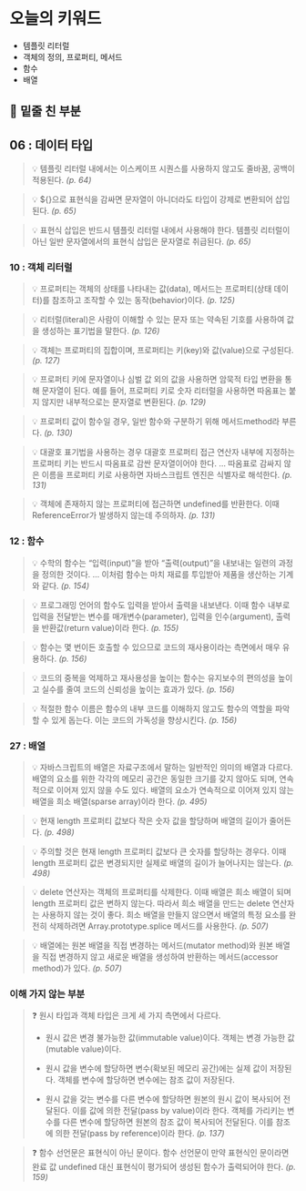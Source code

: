 # 오늘의 키워드
- 템플릿 리터럴
- 객체의 정의, 프로퍼티, 메서드
- 함수
- 배열

## 📝 밑줄 친 부분

## 06 : 데이터 타입


>💡 템플릿 리터럴 내에서는 이스케이프 시퀀스를 사용하지 않고도 줄바꿈, 공백이 적용된다. *(p. 64)*




>💡 ${}으로 표현식을 감싸면 문자열이 아니더라도 타입이 강제로 변환되어 삽입된다. *(p. 65)*




>💡 표현식 삽입은 반드시 템플릿 리터럴 내에서 사용해야 한다. 템플릿 리터럴이 아닌 일반 문자열에서의 표현식 삽입은 문자열로 취급된다. *(p. 65)*



### 10 : 객체 리터럴


>💡 프로퍼티는 객체의 상태를 나타내는 값(data), 메서드는 프로퍼티(상태 데이터)를 참조하고 조작할 수 있는 동작(behavior)이다. *(p. 125)*




>💡 리터럴(literal)은 사람이 이해할 수 있는 문자 또는 약속된 기호를 사용하여 값을 생성하는 표기법을 말한다. *(p. 126)*




>💡 객체는 프로퍼티의 집합이며, 프로퍼티는 키(key)와 값(value)으로 구성된다. *(p. 127)*




>💡 프로퍼티 키에 문자열이나 심벌 값 외의 값을 사용하면 암묵적 타입 변환을 통해 문자열이 된다. 예를 들어, 프로퍼티 키로 숫자 리터럴을 사용하면 따옴표는 붙지 않지만 내부적으로는 문자열로 변환된다. *(p. 129)*




>💡 프로퍼티 값이 함수일 경우, 일반 함수와 구분하기 위해 메서드method라 부른다. *(p. 130)*




>💡 대괄호 표기법을 사용하는 경우 대괄호 프로퍼티 접근 연산자 내부에 지정하는 프로퍼티 키는 반드시 따옴표로 감싼 문자열이어야 한다. … 따옴표로 감싸지 않은 이름을 프로퍼티 키로 사용하면 자바스크립트 엔진은 식별자로 해석한다. *(p. 131)*




>💡 객체에 존재하지 않는 프로퍼티에 접근하면 undefined를 반환한다. 이때 ReferenceError가 발생하지 않는데 주의하자. *(p. 131)*



### 12 : 함수


>💡 수학의 함수는 “입력(input)”을 받아 “출력(output)”을 내보내는 일련의 과정을 정의한 것이다. … 이처럼 함수는 마치 재료를 투입받아 제품을 생산하는 기계와 같다. *(p. 154)*




>💡 프로그래밍 언어의 함수도 입력을 받아서 출력을 내보낸다. 이때 함수 내부로 입력을 전달받는 변수를 매개변수(parameter), 입력을 인수(argument), 출력을 반환값(return value)이라 한다. *(p. 155)*




>💡 함수는 몇 번이든 호출할 수 있으므로 코드의 재사용이라는 측면에서 매우 유용하다. *(p. 156)*




>💡 코드의 중복을 억제하고 재사용성을 높이는 함수는 유지보수의 편의성을 높이고 실수를 줄여 코드의 신뢰성을 높이는 효과가 있다. *(p. 156)*




>💡 적절한 함수 이름은 함수의 내부 코드를 이해하지 않고도 함수의 역할을 파악할 수 있게 돕는다. 이는 코드의 가독성을 향상시킨다. *(p. 156)*



### 27 : 배열


>💡 자바스크립트의 배열은 자료구조에서 말하는 일반적인 의미의 배열과 다르다. 배열의 요소를 위한 각각의 메모리 공간은 동일한 크기를 갖지 않아도 되며, 연속적으로 이어져 있지 않을 수도 있다. 배열의 요소가 연속적으로 이어져 있지 않는 배열을 희소 배열(sparse array)이라 한다. *(p. 495)*




>💡 현재 length 프로퍼티 값보다 작은 숫자 값을 할당하며 배열의 길이가 줄어든다. *(p. 498)*




>💡 주의할 것은 현재 length 프로퍼티 값보다 큰 숫자를 할당하는 경우다. 이때 length 프로퍼티 값은 변경되지만 실제로 배열의 길이가 늘어나지는 않는다. *(p. 498)*




>💡 delete 연산자는 객체의 프로퍼티를 삭제한다. 이때 배열은 희소 배열이 되며 length 프로퍼티 값은 변하지 않는다. 따라서 희소 배열을 만드는 delete 연산자는 사용하지 않는 것이 좋다. 희소 배열을 만들지 않으면서 배열의 특정 요소를 완전히 삭제하려면 Array.prototype.splice 메서드를 사용한다. *(p. 507)*




>💡 배열에는 원본 배열을 직접 변경하는 메서드(mutator method)와 원본 배열을 직접 변경하지 않고 새로운 배열을 생성하여 반환하는 메서드(accessor method)가 있다. *(p. 507)*



### 이해 가지 않는 부분


> ❓ 원시 타입과 객체 타입은 크게 세 가지 측면에서 다르다.
> 
> - 원시 값은 변경 불가능한 값(immutable value)이다. 객체는 변경 가능한 값(mutable value)이다.
> 
> - 원시 값을 변수에 할당하면 변수(확보된 메모리 공간)에는 실제 값이 저장된다. 객체를 변수에 할당하면 변수에는 참조 값이 저장된다.
> 
> - 원시 값을 갖는 변수를 다른 변수에 할당하면 원본의 원시 값이 복사되어 전달된다. 이를 값에 의한 전달(pass by value)이라 한다. 객체를 가리키는 변수를 다른 변수에 할당하면 원본의 참조 값이 복사되어 전달된다. 이를 참조에 의한 전달(pass by reference)이라 한다. *(p. 137)*



> ❓ 함수 선언문은 표현식이 아닌 문이다. 함수 선언문이 만약 표현식인 문이라면 완료 값 undefined 대신 표현식이 평가되어 생성된 함수가 출력되어야 한다. *(p. 159)*

